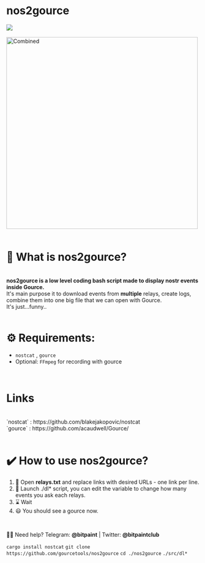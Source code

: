 
# <b>nos2gource</b>                  <br>
<img src="https://img.shields.io/badge/License-MIT-orange.svg"> <br> <br>
 <img src="https://nostr.build/i/2226.png" alt="Combined" width="500px"> <br> <br>


# <b>🍩 What is nos2gource?</b><br>
<br>
<b>nos2gource is a low level coding bash script made to display nostr events inside Gource.</b><br>
It's main purpose it to download events from <b>multiple</b> relays, create logs, combine them into one big file that we can open with Gource.<br>
It's just...funny..<br>
<br>

# <b>⚙️ Requirements:</b><br>
- `nostcat` , `gource` <br>
- Optional: `FFmpeg` for recording with gource<br>
<br>

# Links 

<br>
 `nostcat` : https://github.com/blakejakopovic/nostcat <br>
 `gource` : https://github.com/acaudwell/Gource/    <br>

 <br>
 
# <b>✔️ How to use nos2gource?</b><br>
1) 📜  Open <b>relays.txt</b> and replace links with desired URLs - one link per line.<br>
2) 🧰  Launch ./dl* script, you can edit the variable to change how many events you ask each relays.
3) ⌛  Wait
4) 😃  You should see a gource now.<br>
<br>


🙋‍♂️ Need help? Telegram: <b>@bitpaint</b> | Twitter: <b>@bitpaintclub<br></b>

`cargo install nostcat`
`git clone https://github.com/gourcetools/nos2gource`
`cd ./nos2gource`
`./src/dl*`
